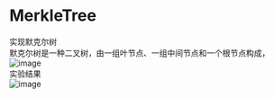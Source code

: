 # MerkleTree
实现默克尔树  
默克尔树是一种二叉树，由一组叶节点、一组中间节点和一个根节点构成，
![image](https://user-images.githubusercontent.com/105531474/181880009-df6a695a-9a8d-44bb-97db-106d35ba00b0.png)  
实验结果  
![image](https://user-images.githubusercontent.com/105531474/181879846-1389a802-7315-48a0-850c-483be426544f.png)
